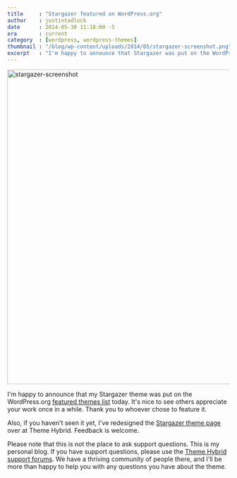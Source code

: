 ```yaml
---
title     : "Stargazer featured on WordPress.org"
author    : justintadlock
date      : 2014-05-30 11:18:00 -5
era       : current
category  : [wordpress, wordpress-themes]
thumbnail : "/blog/wp-content/uploads/2014/05/stargazer-screenshot.png"
excerpt   : "I'm happy to announce that Stargazer was put on the WordPress.org featured themes list today."
---
```


<img src="http://justintadlock.com/blog/wp-content/uploads/2014/05/stargazer-screenshot.png" alt="stargazer-screenshot" width="950" height="713" class="aligncenter size-full wp-image-5366" />

I'm happy to announce that my Stargazer theme was put on the WordPress.org <a href="http://wordpress.org/themes" title="WordPress.org WordPress themes">featured themes list</a> today.  It's nice to see others appreciate your work once in a while.  Thank you to whoever chose to feature it.

Also, if you haven't seen it yet, I've redesigned the <a href="http://themehybrid.com/themes/stargazer">Stargazer theme page</a> over at Theme Hybrid.  Feedback is welcome.

<p class="alert">Please note that this is not the place to ask support questions.  This is my personal blog.  If you have support questions, please use the <a href="http://themehybrid.com/support">Theme Hybrid support forums</a>.  We have a thriving community of people there, and I'll be more than happy to help you with any questions you have about the theme.</p>
